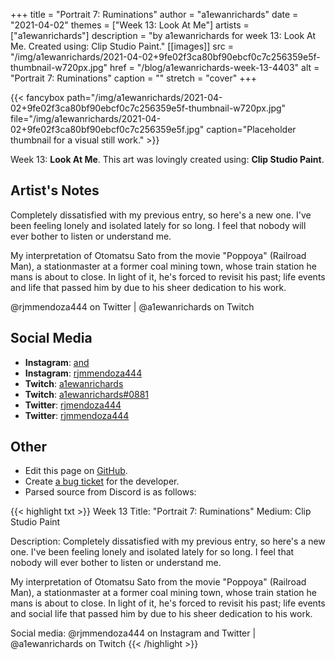 +++
title =       "Portrait 7: Ruminations"
author =      "a1ewanrichards"
date =        "2021-04-02"
themes =      ["Week 13: Look At Me"]
artists =     ["a1ewanrichards"]
description = "by a1ewanrichards for week 13: Look At Me. Created using: Clip Studio Paint."
[[images]]
      src = "/img/a1ewanrichards/2021-04-02+9fe02f3ca80bf90ebcf0c7c256359e5f-thumbnail-w720px.jpg"
      href = "/blog/a1ewanrichards-week-13-4403"
      alt = "Portrait 7: Ruminations"
      caption = ""
      stretch = "cover"
+++

{{< fancybox path="/img/a1ewanrichards/2021-04-02+9fe02f3ca80bf90ebcf0c7c256359e5f-thumbnail-w720px.jpg" file="/img/a1ewanrichards/2021-04-02+9fe02f3ca80bf90ebcf0c7c256359e5f.jpg" caption="Placeholder thumbnail for a visual still work." >}}


Week 13: **Look At Me**. This art was lovingly created using: **Clip Studio Paint**.

## Artist's Notes

Completely dissatisfied with my previous entry, so here's a new one. I've been feeling lonely and isolated lately for so long. I feel that nobody will ever bother to listen or understand me.

My interpretation of Otomatsu Sato from the movie "Poppoya" (Railroad Man), a stationmaster at a former coal mining town, whose train station he mans is about to close. In light of it, he's forced to revisit his past; life events and life that passed him by due to his sheer dedication to his work.

@rjmmendoza444 on  Twitter | @a1ewanrichards on Twitch

## Social Media

- **Instagram**: <a href='https://instagram.com/and' target='_blank'>and</a>
- **Instagram**: <a href='https://instagram.com/rjmmendoza444' target='_blank'>rjmmendoza444</a>
- **Twitch**: <a href='https://twitch.tv/a1ewanrichards' target='_blank'>a1ewanrichards</a>
- **Twitch**: <a href='https://twitch.tv/a1ewanrichards#0881' target='_blank'>a1ewanrichards#0881</a>
- **Twitter**: <a href='https://twitter.com/rjmendoza444' target='_blank'>rjmendoza444</a>
- **Twitter**: <a href='https://twitter.com/rjmmendoza444' target='_blank'>rjmmendoza444</a>

## Other

- Edit this page on [GitHub](https://github.com/teaminkling/web-refresh/edit/main/content/blog/a1ewanrichards-week-13-4403.md).
- Create [a bug ticket](https://github.com/teaminkling/web-refresh/issues/new?assignees=&labels=bug&template=problem-report.md&title=) for the developer.
- Parsed source from Discord is as follows:

{{< highlight txt >}}
Week 13
Title: "Portrait 7: Ruminations"
Medium: Clip Studio Paint

Description: Completely dissatisfied with my previous entry, so here's a new one. I've been feeling lonely and isolated lately for so long. I feel that nobody will ever bother to listen or understand me.

My interpretation of Otomatsu Sato from the movie "Poppoya" (Railroad Man), a stationmaster at a former coal mining town, whose train station he mans is about to close. In light of it, he's forced to revisit his past; life events and social life that passed him by due to his sheer dedication to his work.

Social media: @rjmmendoza444 on Instagram and Twitter | @a1ewanrichards on Twitch
{{< /highlight >}}